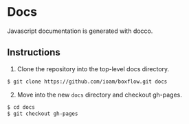 # Docs

Javascript documentation is generated with docco.


## Instructions

1. Clone the repository into the top-level docs directory.

```bash
$ git clone https://github.com/ioam/boxflow.git docs
```

2. Move into the new ``docs`` directory and checkout gh-pages.

```bash
$ cd docs
$ git checkout gh-pages
```